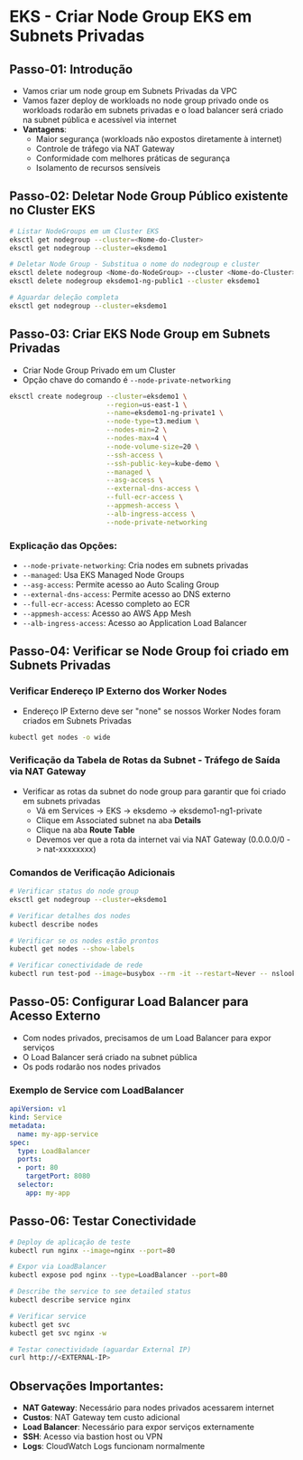 # EKS - Criar Node Group EKS em Subnets Privadas

## Passo-01: Introdução
- Vamos criar um node group em Subnets Privadas da VPC
- Vamos fazer deploy de workloads no node group privado onde os workloads rodarão em subnets privadas e o load balancer será criado na subnet pública e acessível via internet
- **Vantagens**:
  - Maior segurança (workloads não expostos diretamente à internet)
  - Controle de tráfego via NAT Gateway
  - Conformidade com melhores práticas de segurança
  - Isolamento de recursos sensíveis

## Passo-02: Deletar Node Group Público existente no Cluster EKS
```bash
# Listar NodeGroups em um Cluster EKS
eksctl get nodegroup --cluster=<Nome-do-Cluster>
eksctl get nodegroup --cluster=eksdemo1

# Deletar Node Group - Substitua o nome do nodegroup e cluster
eksctl delete nodegroup <Nome-do-NodeGroup> --cluster <Nome-do-Cluster>
eksctl delete nodegroup eksdemo1-ng-public1 --cluster eksdemo1

# Aguardar deleção completa
eksctl get nodegroup --cluster=eksdemo1
```

## Passo-03: Criar EKS Node Group em Subnets Privadas
- Criar Node Group Privado em um Cluster
- Opção chave do comando é `--node-private-networking`

```bash
eksctl create nodegroup --cluster=eksdemo1 \
                        --region=us-east-1 \
                        --name=eksdemo1-ng-private1 \
                        --node-type=t3.medium \
                        --nodes-min=2 \
                        --nodes-max=4 \
                        --node-volume-size=20 \
                        --ssh-access \
                        --ssh-public-key=kube-demo \
                        --managed \
                        --asg-access \
                        --external-dns-access \
                        --full-ecr-access \
                        --appmesh-access \
                        --alb-ingress-access \
                        --node-private-networking
```

### Explicação das Opções:
- `--node-private-networking`: Cria nodes em subnets privadas
- `--managed`: Usa EKS Managed Node Groups
- `--asg-access`: Permite acesso ao Auto Scaling Group
- `--external-dns-access`: Permite acesso ao DNS externo
- `--full-ecr-access`: Acesso completo ao ECR
- `--appmesh-access`: Acesso ao AWS App Mesh
- `--alb-ingress-access`: Acesso ao Application Load Balancer

## Passo-04: Verificar se Node Group foi criado em Subnets Privadas

### Verificar Endereço IP Externo dos Worker Nodes
- Endereço IP Externo deve ser "none" se nossos Worker Nodes foram criados em Subnets Privadas
```bash
kubectl get nodes -o wide
```

### Verificação da Tabela de Rotas da Subnet - Tráfego de Saída via NAT Gateway
- Verificar as rotas da subnet do node group para garantir que foi criado em subnets privadas
  - Vá em Services -> EKS -> eksdemo -> eksdemo1-ng1-private
  - Clique em Associated subnet na aba **Details**
  - Clique na aba **Route Table**
  - Devemos ver que a rota da internet vai via NAT Gateway (0.0.0.0/0 -> nat-xxxxxxxx)

### Comandos de Verificação Adicionais
```bash
# Verificar status do node group
eksctl get nodegroup --cluster=eksdemo1

# Verificar detalhes dos nodes
kubectl describe nodes

# Verificar se os nodes estão prontos
kubectl get nodes --show-labels

# Verificar conectividade de rede
kubectl run test-pod --image=busybox --rm -it --restart=Never -- nslookup kubernetes.default
```

## Passo-05: Configurar Load Balancer para Acesso Externo
- Com nodes privados, precisamos de um Load Balancer para expor serviços
- O Load Balancer será criado na subnet pública
- Os pods rodarão nos nodes privados

### Exemplo de Service com LoadBalancer
```yaml
apiVersion: v1
kind: Service
metadata:
  name: my-app-service
spec:
  type: LoadBalancer
  ports:
  - port: 80
    targetPort: 8080
  selector:
    app: my-app
```

## Passo-06: Testar Conectividade
```bash
# Deploy de aplicação de teste
kubectl run nginx --image=nginx --port=80

# Expor via LoadBalancer
kubectl expose pod nginx --type=LoadBalancer --port=80

# Describe the service to see detailed status
kubectl describe service nginx

# Verificar service
kubectl get svc
kubectl get svc nginx -w

# Testar conectividade (aguardar External IP)
curl http://<EXTERNAL-IP>
```

## Observações Importantes:
- **NAT Gateway**: Necessário para nodes privados acessarem internet
- **Custos**: NAT Gateway tem custo adicional
- **Load Balancer**: Necessário para expor serviços externamente
- **SSH**: Acesso via bastion host ou VPN
- **Logs**: CloudWatch Logs funcionam normalmente